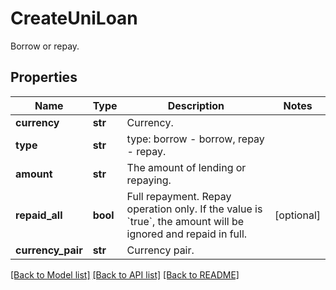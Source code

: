 # CreateUniLoan

Borrow or repay.
## Properties
Name | Type | Description | Notes
------------ | ------------- | ------------- | -------------
**currency** | **str** | Currency. | 
**type** | **str** | type: borrow - borrow, repay - repay. | 
**amount** | **str** | The amount of lending or repaying. | 
**repaid_all** | **bool** | Full repayment. Repay operation only. If the value is &#x60;true&#x60;, the amount will be ignored and repaid in full. | [optional] 
**currency_pair** | **str** | Currency pair. | 

[[Back to Model list]](../README.md#documentation-for-models) [[Back to API list]](../README.md#documentation-for-api-endpoints) [[Back to README]](../README.md)



